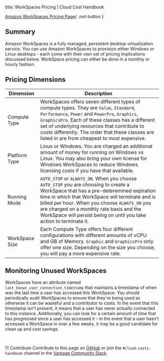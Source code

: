 title: WorkSpaces Pricing | Cloud Cost Handbook

[Amazon WorkSpaces Pricing Page](https://aws.amazon.com/workspaces/pricing){ .md-button }

## Summary

Amazon WorkSpaces is a fully managed, persistent desktop virtualization service. You can use Amazon WorkSpaces to provision either Windows or Linux desktops - each come with their own set of pricing implications discussed below. WorkSpace pricing can either be done in a monthly or hourly fashion. 

## Pricing Dimensions

|Dimension|Description|
|----|----|
|Compute Type| WorkSpaces offers seven different types of compute types. They are `Value`, `Standard`, `Performance`, `Power` and `PowerPro`, `Graphics`, `GraphicsPro`. Each of these classes has a different set of underlying resources that contribute to costs differently. The order that these classes are listed in are from cheapest to most expensive. |
|Platform Type| Linux or Windows. You are charged an additional amount of money for running on Windows vs Linux. You may also bring your own license for Windows WorkSpaces to reduce Windows licensing costs if you have that available. |
|Running Mode| `AUTO_STOP` or `ALWAYS_ON`. When you choose `AUTO_STOP` you are choosing to create a WorkSpace that has a pre-deteremined expiration time in which that WorkSpace will terminate and is billed per hour. When you choose `ALWAYS_ON` you are charged on a monthly rate basis and the WorkSpace will persist being on until you take action to terminate it.  |
|WorkSpace Size| Each Compute Type offers four different configurations with different amounts of vCPU and GB of Memory. `Graphic` and `GraphicsPro` only offer one size. Depending on the size you choose, you will pay a more expensive rate. |

## Monitoring Unused WorkSpaces

WorkSpaces have an attribute named `last_known_user_connection_timestamp` that maintains a timestamp of when was the last time a user has accessed this WorkSpace. You should periodically audit WorkSpaces to ensure that they're being used as otherwise it can be wasteful and a contributor to costs. In the event that this timestamp isn't present, it means that a user has never actually connected to this instance. Additionally, you can look for a certain amount of time that has progressed since a user has accessed it - in the event that a user hasn't accessed a WorkSpace in over a few weeks, it may be a good candidate for clean up and cost savings. 

<br />

!!! Contribute
    Contribute to this page on [GitHub](https://github.com/vantage-sh/handbook) or join the `#cloud-costs-handbook` channel in the [Vantage Community Slack](https://join.slack.com/t/vantagecommunity/shared_invite/zt-1szz6puz7-zRuJ8J4OJIiBFlcTobYZXA).